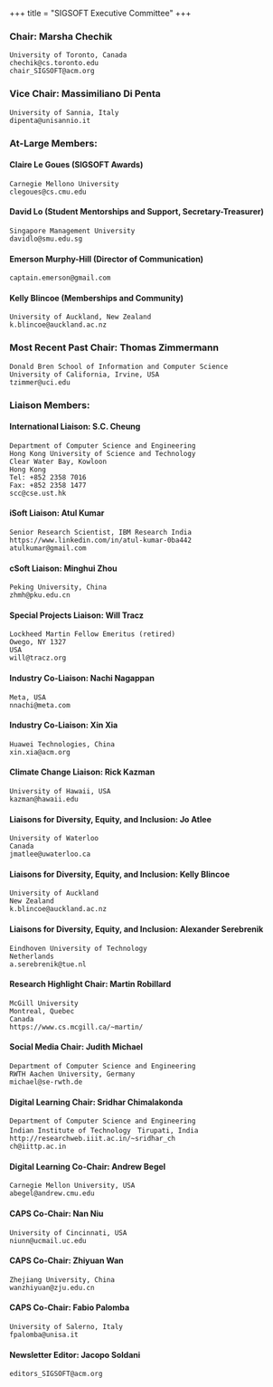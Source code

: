 +++
title = "SIGSOFT Executive Committee"
+++

### Chair: Marsha Chechik

    University of Toronto, Canada
    chechik@cs.toronto.edu 
    chair_SIGSOFT@acm.org 

### Vice Chair:  Massimiliano Di Penta
    University of Sannia, Italy
    dipenta@unisannio.it 

### At-Large Members:

#### Claire Le Goues (SIGSOFT Awards) 

    Carnegie Mellono University
    clegoues@cs.cmu.edu

#### David Lo (Student Mentorships and Support, Secretary-Treasurer)

    Singapore Management University
    davidlo@smu.edu.sg 

#### Emerson Murphy-Hill (Director of Communication)

    captain.emerson@gmail.com
    

#### Kelly Blincoe (Memberships and Community)

    University of Auckland, New Zealand
    k.blincoe@auckland.ac.nz 

### Most Recent Past Chair: Thomas Zimmermann

    Donald Bren School of Information and Computer Science
    University of California, Irvine, USA
    tzimmer@uci.edu

### Liaison Members:

#### International Liaison: S.C. Cheung

    Department of Computer Science and Engineering
    Hong Kong University of Science and Technology
    Clear Water Bay, Kowloon
    Hong Kong
    Tel: +852 2358 7016
    Fax: +852 2358 1477
    scc@cse.ust.hk 

#### iSoft Liaison: Atul Kumar

    Senior Research Scientist, IBM Research India
    https://www.linkedin.com/in/atul-kumar-0ba442
    atulkumar@gmail.com

#### cSoft Liaison: Minghui Zhou

    Peking University, China
    zhmh@pku.edu.cn 

#### Special Projects Liaison: Will Tracz

    Lockheed Martin Fellow Emeritus (retired)
    Owego, NY 1327
    USA
    will@tracz.org 

#### Industry Co-Liaison: Nachi Nagappan

    Meta, USA
    nnachi@meta.com

#### Industry Co-Liaison:  Xin Xia

    Huawei Technologies, China
    xin.xia@acm.org

#### Climate Change Liaison: Rick Kazman

    University of Hawaii, USA
    kazman@hawaii.edu

#### Liaisons for Diversity, Equity, and Inclusion: Jo Atlee

    University of Waterloo
    Canada
    jmatlee@uwaterloo.ca 

#### Liaisons for Diversity, Equity, and Inclusion: Kelly Blincoe

    University of Auckland
    New Zealand
    k.blincoe@auckland.ac.nz 

#### Liaisons for Diversity, Equity, and Inclusion: Alexander Serebrenik

    Eindhoven University of Technology
    Netherlands
    a.serebrenik@tue.nl 

#### Research Highlight Chair: Martin Robillard

    McGill University
    Montreal, Quebec
    Canada
    https://www.cs.mcgill.ca/~martin/ 

#### Social Media Chair: Judith Michael

    Department of Computer Science and Engineering
    RWTH Aachen University, Germany
    michael@se-rwth.de

#### Digital Learning Chair: Sridhar Chimalakonda

    Department of Computer Science and Engineering
    Indian Institute of Technology　Tirupati, India
    http://researchweb.iiit.ac.in/~sridhar_ch
    ch@iittp.ac.in

#### Digital Learning Co-Chair: Andrew Begel

    Carnegie Mellon University, USA
    abegel@andrew.cmu.edu

#### CAPS Co-Chair: Nan Niu

    University of Cincinnati, USA
    niunn@ucmail.uc.edu

#### CAPS Co-Chair: Zhiyuan Wan

    Zhejiang University, China
    wanzhiyuan@zju.edu.cn

#### CAPS Co-Chair: Fabio Palomba

    University of Salerno, Italy
    fpalomba@unisa.it

#### Newsletter Editor: Jacopo Soldani

    editors_SIGSOFT@acm.org 
